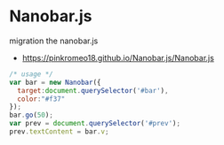 # Nanobar.js
migration the nanobar.js

- https://pinkromeo18.github.io/Nanobar.js/Nanobar.js

```js
/* usage */
var bar = new Nanobar({
  target:document.querySelector('#bar'),
  color:"#f37"
});
bar.go(50);
var prev = document.querySelector('#prev');
prev.textContent = bar.v;

```
